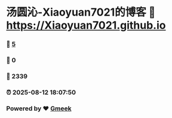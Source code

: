 # 汤圆沁-Xiaoyuan7021的博客 :link: https://Xiaoyuan7021.github.io 
### :page_facing_up: [5](https://Xiaoyuan7021.github.io/tag.html) 
### :speech_balloon: 0 
### :hibiscus: 2339 
### :alarm_clock: 2025-08-12 18:07:50 
### Powered by :heart: [Gmeek](https://github.com/Meekdai/Gmeek)
